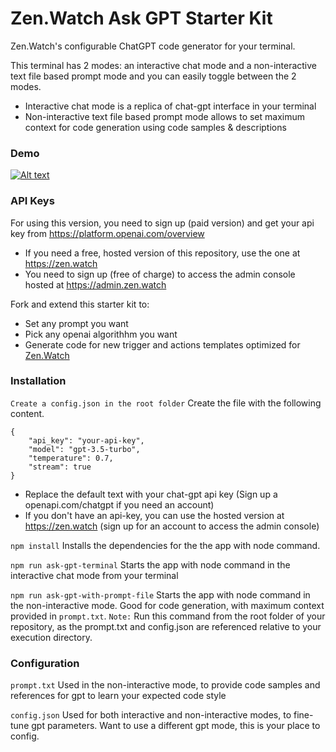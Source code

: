 # Zen.Watch Ask GPT Starter Kit
Zen.Watch's configurable ChatGPT code generator for your terminal. 

This terminal has 2 modes: an interactive chat mode and a non-interactive text file based prompt mode and you can easily toggle between the 2 modes.

- Interactive chat mode is a replica of chat-gpt interface in your terminal
- Non-interactive text file based prompt mode allows to set maximum context for code generation using code samples & descriptions

### Demo
[![Alt text](https://img.youtube.com/vi/2uxgVPVXDj4/maxresdefault.jpg)](https://www.youtube.com/embed/2uxgVPVXDj4)

### API Keys
For using this version, you need to sign up (paid version) and get your api key from https://platform.openai.com/overview 
- If you need a free, hosted version of this repository, use the one at https://zen.watch
- You need to sign up (free of charge) to access the admin console hosted at https://admin.zen.watch

Fork and extend this starter kit to:
- Set any prompt you want
- Pick any openai algorithhm you want
- Generate code for new trigger and actions templates optimized for [Zen.Watch](https://zen.watch)

### Installation

``` Create a config.json in the root folder ```
Create the file with the following content.  
```
{
    "api_key": "your-api-key",
    "model": "gpt-3.5-turbo",
    "temperature": 0.7,
    "stream": true
}
```
- Replace the default text with your chat-gpt api key (Sign up a openapi.com/chatgpt if you need an account)
- If you don't have an api-key, you can use the hosted version at https://zen.watch (sign up for an account to access the admin console)

``` npm install ```
Installs the dependencies for the the app with node command.

``` npm run ask-gpt-terminal ```
Starts the app with node command in the interactive chat mode from your terminal

``` npm run ask-gpt-with-prompt-file ```
Starts the app with node command in the non-interactive mode. Good for code generation, with maximum context provided in `prompt.txt`. `Note:` Run this command from the root folder of your repository, as the prompt.txt and config.json are referenced relative to your execution directory.

### Configuration

``` prompt.txt ```
Used in the non-interactive mode, to provide code samples and references for gpt to learn your expected code style

``` config.json ```
Used for both interactive and non-interactive modes, to fine-tune gpt parameters. Want to use a different gpt mode, this is your place to config.



